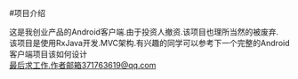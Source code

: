#项目介绍

这是我创业产品的Android客户端.由于投资人撤资.该项目也理所当然的被废弃.
<br>
该项目是使用RxJava开发.MVC架构.有兴趣的同学可以参考下一个完整的Android客户端项目该如何设计
<br>
最后求工作.作者邮箱371763619@qq.com
